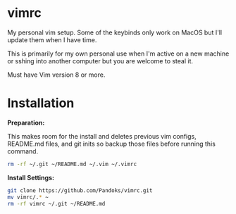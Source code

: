 # vimrc

My personal vim setup.
Some of the keybinds only work on MacOS but I'll update them when I have time.

This is primarily for my own personal use when I'm active on a new machine or sshing into another computer but you are welcome to steal it.

Must have Vim version 8 or more.

# Installation
**Preparation:**

This makes room for the install and deletes previous vim configs, README.md files, and git inits so backup those files before running this command.
```sh
rm -rf ~/.git ~/README.md ~/.vim ~/.vimrc
```

**Install Settings:**
```sh
git clone https://github.com/Pandoks/vimrc.git
mv vimrc/.* ~
rm -rf vimrc ~/.git ~/README.md
```

